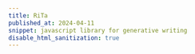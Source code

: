 ```yaml
---
title: RiTa
published_at: 2024-04-11
snippet: javascript library for generative writing
disable_html_sanitization: true
---
```


<script type="module">
   const rm = RiTa.markov (2)

   // await fetch (`240412/draft_cv.txt`)
   //    .then (r => r.text())
   //    .then (text => rm.addText (text))
      
   // console.log (rm.generate (20))
   // rm.addText (`The girl went to a game. The teacher went to dinner with a girl.`)
   // const test = rm.generate (2)
   // console.log (test)

</script>